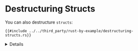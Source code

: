 # Destructuring Structs

You can also destructure `structs`:

```rust,editable
{{#include ../../third_party/rust-by-example/destructuring-structs.rs}}
```

<details>

* `#[rustfmt::skip]` disables rust formatting for the following block of code

</details>